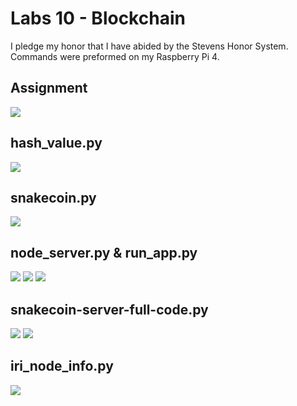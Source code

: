 # Labs 10 - Blockchain
I pledge my honor that I have abided by the Stevens Honor System.
Commands were preformed on my Raspberry Pi 4.

## Assignment
![](Images/Assignment.jpg)

## hash_value.py
![](Images/hash_value.py.jpg)

## snakecoin.py
![](Images/snakecoin.py.jpg)

## node_server.py & run_app.py
![](Images/YourNet.jpg)
![](Images/block1.jpg)
![](Images/YourNet_post.jpg)

## snakecoin-server-full-code.py
![](Images/snakecoinserver.jpg)
![](Images/snakecoinservermine.jpg)

## iri_node_info.py
![](Images/iri.jpg)
